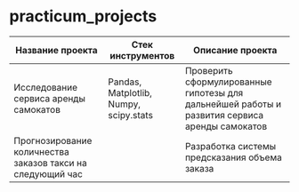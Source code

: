# practicum_projects

| Название проекта | Стек инструментов | Описание проекта |
|------------------|-------------------|------------------|
|Исследование сервиса аренды самокатов|Pandas, Matplotlib, Numpy, scipy.stats|Проверить сформулированные гипотезы для дальнейшей работы и развития сервиса аренды самокатов|
|Прогнозирование количнества заказов такси на следующий час||Разработка системы предсказания объема заказа|
